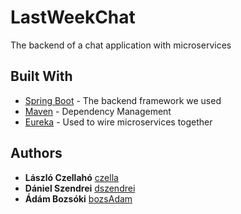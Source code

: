 # LastWeekChat
The backend of a chat application with microservices

## Built With

* [Spring Boot](https://spring.io/projects/spring-boot) - The backend framework we used
* [Maven](https://maven.apache.org/) - Dependency Management
* [Eureka](http://www.eurekanetwork.org/) - Used to wire microservices together

## Authors

* **László Czellahó** [czella](https://github.com/czella)
* **Dániel Szendrei** [dszendrei](https://github.com/dszendrei)
* **Ádám Bozsóki**  [bozsAdam](https://github.com/bozsAdam)

